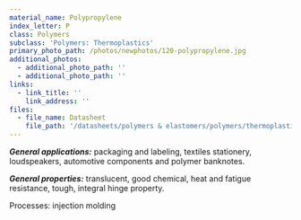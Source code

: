```yaml
---
material_name: Polypropylene
index_letter: P
class: Polymers
subclass: 'Polymers: Thermoplastics'
primary_photo_path: /photos/newphotos/120-polypropylene.jpg
additional_photos:
  - additional_photo_path: ''
  - additional_photo_path: ''
links:
  - link_title: ''
    link_address: ''
files:
  - file_name: Datasheet
    file_path: '/datasheets/polymers & elastomers/polymers/thermoplastics/polypropylene (pp).pdf'
---
```


***General applications:*** packaging and labeling, textiles stationery, loudspeakers, automotive components and polymer banknotes.

***General properties:*** translucent, good chemical, heat and fatigue resistance, tough, integral hinge property.

Processes: injection molding